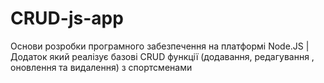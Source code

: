 # CRUD-js-app
Основи розробки програмного забезпечення на платформі Node.JS |
Додаток який реалізує базові CRUD функції (додавання, редагування , оновлення та видалення) з спортсменами
